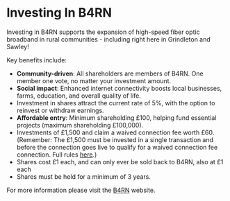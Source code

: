 # Investing In B4RN

Investing in B4RN supports the expansion of high-speed fiber optic broadband in rural communities - including right here in Grindleton and Sawley!

Key benefits include:

* **Community-driven**: All shareholders are members of B4RN. One member one vote, no matter your investment amount.
* **Social impact**: Enhanced internet connectivity boosts local businesses, farms, education, and overall quality of life.
* Investment in shares attract the current rate of 5%, with the option to reinvest or withdraw earnings.
* **Affordable entry**: Minimum shareholding £100, helping fund essential projects (maximum shareholding £100,000).
* Investments of £1,500 and claim a waived connection fee worth £60. (Remember: The £1,500 must be invested in a single transaction and before the connection goes live to qualify for a waived connection fee connection. Full rules [here](https://b4rn.org.uk/assets/documents/i-sp-share-prospectus-1669893649.pdf).)
* Shares cost £1 each, and can only ever be sold back to B4RN, also at £1 each
* Shares must be held for a minimum of 3 years.

For more information please visit the [B4RN](https://www.b4rn.org.uk) website.
